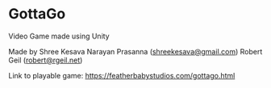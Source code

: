 # GottaGo
Video Game made using Unity

Made by
Shree Kesava Narayan Prasanna (shreekesava@gmail.com)
Robert Geil (robert@rgeil.net)

Link to playable game: https://featherbabystudios.com/gottago.html
